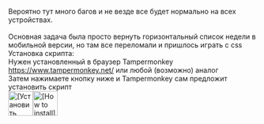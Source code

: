 Вероятно тут много багов и не везде все будет нормально на всех устройствах. 
<br>
<br>
Основная задача была просто вернуть горизонтальный список недели в мобильной версии, но там все переломали и пришлось играть с css
<br>
Установка скрипта:
<br>
Нужен установленный в браузер Tampermonkey https://www.tampermonkey.net/ или любой (возможно) аналог
<br>
Затем нажимаете кнопку ниже и Tampermonkey сам предложит установить скрипт
<br>
<a href="https://github.com/MubaraksaGen/t2iti_horizontal_week/raw/refs/heads/main/t2iti-horizontal-week.user.js"><img height=50 alt="[Установить скрипт Tampermonkey]" src="https://assets.googlegpt.io/images/buttons/greasy-fork/install/this-script.svg"></a><a href="#-installation"><img height=50 alt="[How to install]" title="How to install" src="https://assets.googlegpt.io/images/buttons/greasy-fork/help.svg"></a>
<br>
